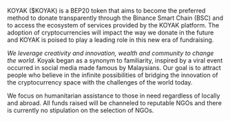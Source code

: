KOYAK ($KOYAK) is a BEP20 token that aims to become the preferred method to donate transparently through the Binance Smart Chain (BSC) and to access the ecosystem of services provided by the KOYAK platform. The adoption of cryptocurrencies will impact the way we donate in the future and KOYAK is poised to play a leading role in this new era of fundraising.

*We leverage creativity and innovation, wealth and community to change the world.*
Koyak began as a synonym to familiarity, inspired by a viral event occurred in social media made famous by Malaysians. Our goal is to attract people who believe in the infinite possibilities of bridging the innovation of the cryptocurrency space with the challenges of the world today.

We focus on humanitarian assistance to those in need regardless of locally and abroad. All funds raised will be channeled to reputable NGOs and there is currently no stipulation on the selection of NGOs.
